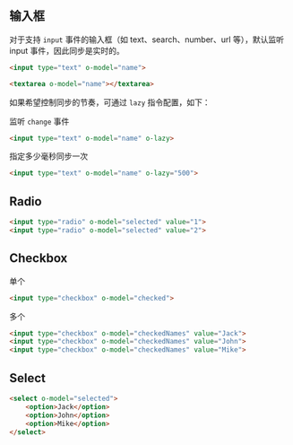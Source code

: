 ## 输入框

对于支持 `input` 事件的输入框（如 text、search、number、url 等），默认监听 input 事件，因此同步是实时的。

```html
<input type="text" o-model="name">
```

```html
<textarea o-model="name"></textarea>
```

如果希望控制同步的节奏，可通过 `lazy` 指令配置，如下：

监听 `change` 事件

```html
<input type="text" o-model="name" o-lazy>
```

指定多少毫秒同步一次

```html
<input type="text" o-model="name" o-lazy="500">
```

## Radio

```html
<input type="radio" o-model="selected" value="1">
<input type="radio" o-model="selected" value="2">
```

## Checkbox

单个

```html
<input type="checkbox" o-model="checked">
```

多个

```html
<input type="checkbox" o-model="checkedNames" value="Jack">
<input type="checkbox" o-model="checkedNames" value="John">
<input type="checkbox" o-model="checkedNames" value="Mike">
```

## Select

```html
<select o-model="selected">
    <option>Jack</option>
    <option>John</option>
    <option>Mike</option>
</select>
```

